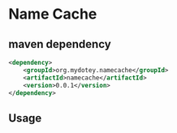 # Name Cache

## maven dependency

```xml
<dependency>
    <groupId>org.mydotey.namecache</groupId>
    <artifactId>namecache</artifactId>
    <version>0.0.1</version>
</dependency>
```

## Usage
